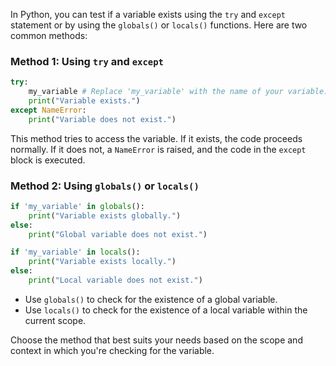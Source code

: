 

In Python, you can test if a variable exists using the `try` and `except` statement or by using the `globals()` or `locals()` functions. Here are two common methods:

### Method 1: Using `try` and `except`
```python
try:
    my_variable # Replace 'my_variable' with the name of your variable.
    print("Variable exists.")
except NameError:
    print("Variable does not exist.")
```

This method tries to access the variable. If it exists, the code proceeds normally. If it does not, a `NameError` is raised, and the code in the `except` block is executed.

### Method 2: Using `globals()` or `locals()`
```python
if 'my_variable' in globals():
    print("Variable exists globally.")
else:
    print("Global variable does not exist.")

if 'my_variable' in locals():
    print("Variable exists locally.")
else:
    print("Local variable does not exist.")
```

- Use `globals()` to check for the existence of a global variable.
- Use `locals()` to check for the existence of a local variable within the current scope.

Choose the method that best suits your needs based on the scope and context in which you're checking for the variable.